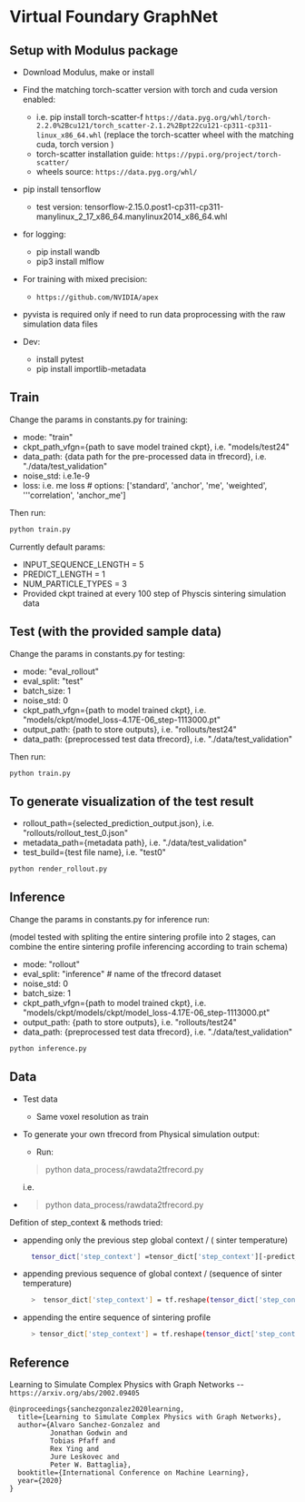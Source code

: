 <!-- markdownlint-disable MD033 -->

# Virtual Foundary GraphNet

## Setup with Modulus package

- Download Modulus, make or install

- Find the matching torch-scatter version with torch and cuda version enabled:
  - i.e. pip install torch-scatter-f `https://data.pyg.org/whl/torch-2.2.0%2Bcu121/torch_scatter-2.1.2%2Bpt22cu121-cp311-cp311-linux_x86_64.whl`
    (replace the torch-scatter wheel with the matching cuda, torch version )
  - torch-scatter installation guide: `https://pypi.org/project/torch-scatter/`
  - wheels source: `https://data.pyg.org/whl/`

- pip install tensorflow

  - test version: tensorflow-2.15.0.post1-cp311-cp311-manylinux_2_17_x86_64.manylinux2014_x86_64.whl

- for logging:
  - pip install wandb
  - pip3 install mlflow

- For training with mixed precision:
  - `https://github.com/NVIDIA/apex`
- pyvista is required only if need to run data proprocessing with the raw
simulation data files
  
- Dev:

  - install pytest
  - pip install importlib-metadata

## Train

Change the params in constants.py for training:

- mode: "train"
- ckpt_path_vfgn={path to save model trained ckpt}, i.e. "models/test24"
- data_path: {data path for the pre-processed data in tfrecord}, i.e. "./data/test_validation"
- noise_std: i.e.1e-9
- loss: i.e. me loss # options: ['standard', 'anchor', 'me', 'weighted', '''correlation', 'anchor_me']

Then run:

```bash
python train.py
```

Currently default params:

- INPUT_SEQUENCE_LENGTH = 5
- PREDICT_LENGTH = 1
- NUM_PARTICLE_TYPES = 3
- Provided ckpt trained at every 100 step of Physcis sintering simulation data

## Test (with the provided sample data)

Change the params in constants.py for testing:

- mode: "eval_rollout"
- eval_split: "test"
- batch_size: 1
- noise_std: 0
- ckpt_path_vfgn={path to model trained ckpt}, i.e. "models/ckpt/model_loss-4.17E-06_step-1113000.pt"
- output_path: {path to store outputs}, i.e. "rollouts/test24"
- data_path: {preprocessed test data tfrecord}, i.e. "./data/test_validation"

Then run:

```bash
python train.py
```

## To generate visualization of the test result

- rollout_path={selected_prediction_output.json}, i.e. "rollouts/rollout_test_0.json"
- metadata_path={metadata path}, i.e. "./data/test_validation"
- test_build={test file name}, i.e. "test0"

```bash
python render_rollout.py
```

## Inference

Change the params in constants.py for inference run:

(model tested with spliting the entire sintering profile into 2 stages,
can combine the entire sintering profile inferencing according to train schema)

- mode: "rollout"
- eval_split: "inference"  # name of the tfrecord dataset
- noise_std: 0
- batch_size: 1
- ckpt_path_vfgn={path to model trained ckpt}, i.e. "models/ckpt/models/ckpt/model_loss-4.17E-06_step-1113000.pt"
- output_path: {path to store outputs}, i.e. "rollouts/test24"
- data_path: {preprocessed test data tfrecord}, i.e. "./data/test_validation"

```bash
python inference.py
```

## Data

- Test data

  - Same voxel resolution as train

- To generate your own tfrecord from Physical simulation output:
  
  - Run:
  > python data_process/rawdata2tfrecord.py
  
    i.e.
- > python data_process/rawdata2tfrecord.py

Defition of step_context & methods tried:

- appending only the previous step global context / ( sinter temperature)

  ```bash
    tensor_dict['step_context'] =tensor_dict['step_context'][-predict_length - 1][tf.newaxis]
  ```

- appending previous sequence of global context / (sequence of sinter temperature)

  ```bash
    >  tensor_dict['step_context'] = tf.reshape(tensor_dict['step_context'][:-1], [1, -1])
  ```

- appending the entire sequence of sintering profile

  ```bash
    > tensor_dict['step_context'] = tf.reshape(tensor_dict['step_context'],[1, -1])
  ```

## Reference

Learning to Simulate Complex Physics with Graph Networks -- `https://arxiv.org/abs/2002.09405`

```text
@inproceedings{sanchezgonzalez2020learning,
  title={Learning to Simulate Complex Physics with Graph Networks},
  author={Alvaro Sanchez-Gonzalez and
          Jonathan Godwin and
          Tobias Pfaff and
          Rex Ying and
          Jure Leskovec and
          Peter W. Battaglia},
  booktitle={International Conference on Machine Learning},
  year={2020}
}
```
